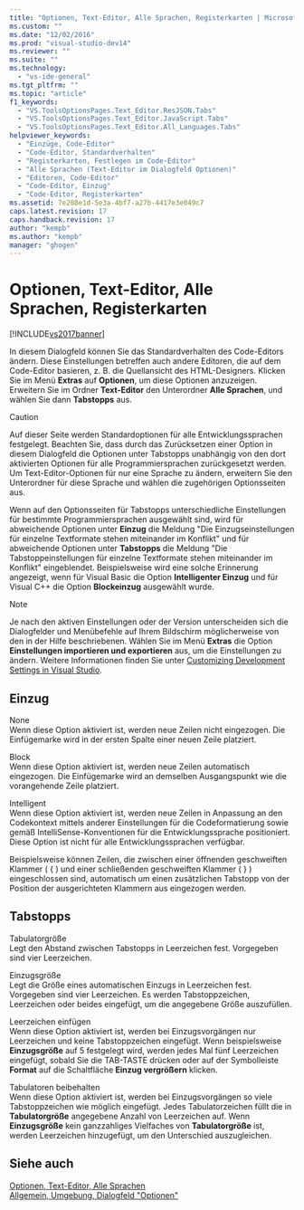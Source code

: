 ```yaml
---
title: "Optionen, Text-Editor, Alle Sprachen, Registerkarten | Microsoft Docs"
ms.custom: ""
ms.date: "12/02/2016"
ms.prod: "visual-studio-dev14"
ms.reviewer: ""
ms.suite: ""
ms.technology: 
  - "vs-ide-general"
ms.tgt_pltfrm: ""
ms.topic: "article"
f1_keywords: 
  - "VS.ToolsOptionsPages.Text_Editor.ResJSON.Tabs"
  - "VS.ToolsOptionsPages.Text_Editor.JavaScript.Tabs"
  - "VS.ToolsOptionsPages.Text_Editor.All_Languages.Tabs"
helpviewer_keywords: 
  - "Einzüge, Code-Editor"
  - "Code-Editor, Standardverhalten"
  - "Registerkarten, Festlegen im Code-Editor"
  - "Alle Sprachen (Text-Editor im Dialogfeld Optionen)"
  - "Editoren, Code-Editor"
  - "Code-Editor, Einzug"
  - "Code-Editor, Registerkarten"
ms.assetid: 7e208e1d-5e3a-4bf7-a27b-4417e3e049c7
caps.latest.revision: 17
caps.handback.revision: 17
author: "kempb"
ms.author: "kempb"
manager: "ghogen"
---
```

# Optionen, Text-Editor, Alle Sprachen, Registerkarten
[!INCLUDE[vs2017banner](../../code-quality/includes/vs2017banner.md)]

In diesem Dialogfeld können Sie das Standardverhalten des Code\-Editors ändern.  Diese Einstellungen betreffen auch andere Editoren, die auf dem Code\-Editor basieren, z. B. die Quellansicht des HTML\-Designers.  Klicken Sie im Menü **Extras** auf **Optionen**, um diese Optionen anzuzeigen.  Erweitern Sie im Ordner **Text\-Editor** den Unterordner **Alle Sprachen**, und wählen Sie dann **Tabstopps** aus.  
  
> [!CAUTION]
>  Auf dieser Seite werden Standardoptionen für alle Entwicklungssprachen festgelegt.  Beachten Sie, dass durch das Zurücksetzen einer Option in diesem Dialogfeld die Optionen unter Tabstopps unabhängig von den dort aktivierten Optionen für alle Programmiersprachen zurückgesetzt werden.  Um Text\-Editor\-Optionen für nur eine Sprache zu ändern, erweitern Sie den Unterordner für diese Sprache und wählen die zugehörigen Optionsseiten aus.  
  
 Wenn auf den Optionsseiten für Tabstopps unterschiedliche Einstellungen für bestimmte Programmiersprachen ausgewählt sind, wird für abweichende Optionen unter **Einzug** die Meldung "Die Einzugseinstellungen für einzelne Textformate stehen miteinander im Konflikt" und für abweichende Optionen unter **Tabstopps** die Meldung "Die Tabstoppeinstellungen für einzelne Textformate stehen miteinander im Konflikt" eingeblendet.  Beispielsweise wird eine solche Erinnerung angezeigt, wenn für Visual Basic die Option **Intelligenter Einzug** und für Visual C\+\+ die Option **Blockeinzug** ausgewählt wurde.  
  
> [!NOTE]
>  Je nach den aktiven Einstellungen oder der Version unterscheiden sich die Dialogfelder und Menübefehle auf Ihrem Bildschirm möglicherweise von den in der Hilfe beschriebenen.  Wählen Sie im Menü **Extras** die Option **Einstellungen importieren und exportieren** aus, um die Einstellungen zu ändern.  Weitere Informationen finden Sie unter [Customizing Development Settings in Visual Studio](http://msdn.microsoft.com/de-de/22c4debb-4e31-47a8-8f19-16f328d7dcd3).  
  
## Einzug  
 None  
 Wenn diese Option aktiviert ist, werden neue Zeilen nicht eingezogen.  Die Einfügemarke wird in der ersten Spalte einer neuen Zeile platziert.  
  
 Block  
 Wenn diese Option aktiviert ist, werden neue Zeilen automatisch eingezogen.  Die Einfügemarke wird an demselben Ausgangspunkt wie die vorangehende Zeile platziert.  
  
 Intelligent  
 Wenn diese Option aktiviert ist, werden neue Zeilen in Anpassung an den Codekontext mittels anderer Einstellungen für die Codeformatierung sowie gemäß IntelliSense\-Konventionen für die Entwicklungssprache positioniert.  Diese Option ist nicht für alle Entwicklungssprachen verfügbar.  
  
 Beispielsweise können Zeilen, die zwischen einer öffnenden geschweiften Klammer \( { \) und einer schließenden geschweiften Klammer \( } \) eingeschlossen sind, automatisch um einen zusätzlichen Tabstopp von der Position der ausgerichteten Klammern aus eingezogen werden.  
  
## Tabstopps  
 Tabulatorgröße  
 Legt den Abstand zwischen Tabstopps in Leerzeichen fest.  Vorgegeben sind vier Leerzeichen.  
  
 Einzugsgröße  
 Legt die Größe eines automatischen Einzugs in Leerzeichen fest.  Vorgegeben sind vier Leerzeichen.  Es werden Tabstoppzeichen, Leerzeichen oder beides eingefügt, um die angegebene Größe auszufüllen.  
  
 Leerzeichen einfügen  
 Wenn diese Option aktiviert ist, werden bei Einzugsvorgängen nur Leerzeichen und keine Tabstoppzeichen eingefügt.  Wenn beispielsweise **Einzugsgröße** auf 5 festgelegt wird, werden jedes Mal fünf Leerzeichen eingefügt, sobald Sie die TAB\-TASTE drücken oder auf der Symbolleiste **Format** auf die Schaltfläche **Einzug vergrößern** klicken.  
  
 Tabulatoren beibehalten  
 Wenn diese Option aktiviert ist, werden bei Einzugsvorgängen so viele Tabstoppzeichen wie möglich eingefügt.  Jedes Tabulatorzeichen füllt die in **Tabulatorgröße** angegebene Anzahl von Leerzeichen auf.  Wenn **Einzugsgröße** kein ganzzahliges Vielfaches von **Tabulatorgröße** ist, werden Leerzeichen hinzugefügt, um den Unterschied auszugleichen.  
  
## Siehe auch  
 [Optionen, Text\-Editor, Alle Sprachen](../../ide/reference/options-text-editor-all-languages.md)   
 [Allgemein, Umgebung, Dialogfeld "Optionen"](../../ide/reference/general-environment-options-dialog-box.md)